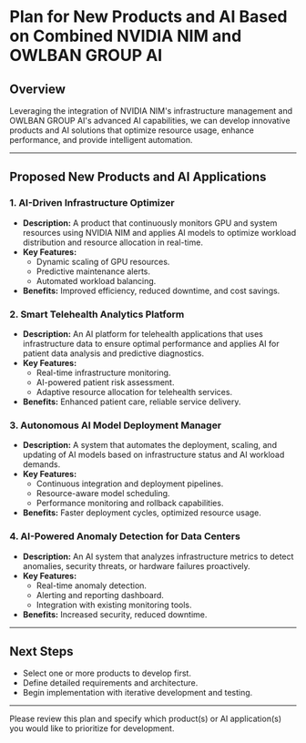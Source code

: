 # Plan for New Products and AI Based on Combined NVIDIA NIM and OWLBAN GROUP AI

## Overview

Leveraging the integration of NVIDIA NIM's infrastructure management and OWLBAN GROUP AI's advanced AI capabilities, we can develop innovative products and AI solutions that optimize resource usage, enhance performance, and provide intelligent automation.

---

## Proposed New Products and AI Applications

### 1. AI-Driven Infrastructure Optimizer

- **Description:** A product that continuously monitors GPU and system resources using NVIDIA NIM and applies AI models to optimize workload distribution and resource allocation in real-time.
- **Key Features:**
  - Dynamic scaling of GPU resources.
  - Predictive maintenance alerts.
  - Automated workload balancing.
- **Benefits:** Improved efficiency, reduced downtime, and cost savings.

### 2. Smart Telehealth Analytics Platform

- **Description:** An AI platform for telehealth applications that uses infrastructure data to ensure optimal performance and applies AI for patient data analysis and predictive diagnostics.
- **Key Features:**
  - Real-time infrastructure monitoring.
  - AI-powered patient risk assessment.
  - Adaptive resource allocation for telehealth services.
- **Benefits:** Enhanced patient care, reliable service delivery.

### 3. Autonomous AI Model Deployment Manager

- **Description:** A system that automates the deployment, scaling, and updating of AI models based on infrastructure status and AI workload demands.
- **Key Features:**
  - Continuous integration and deployment pipelines.
  - Resource-aware model scheduling.
  - Performance monitoring and rollback capabilities.
- **Benefits:** Faster deployment cycles, optimized resource usage.

### 4. AI-Powered Anomaly Detection for Data Centers

- **Description:** An AI system that analyzes infrastructure metrics to detect anomalies, security threats, or hardware failures proactively.
- **Key Features:**
  - Real-time anomaly detection.
  - Alerting and reporting dashboard.
  - Integration with existing monitoring tools.
- **Benefits:** Increased security, reduced downtime.

---

## Next Steps

- Select one or more products to develop first.
- Define detailed requirements and architecture.
- Begin implementation with iterative development and testing.

---

Please review this plan and specify which product(s) or AI application(s) you would like to prioritize for development.
